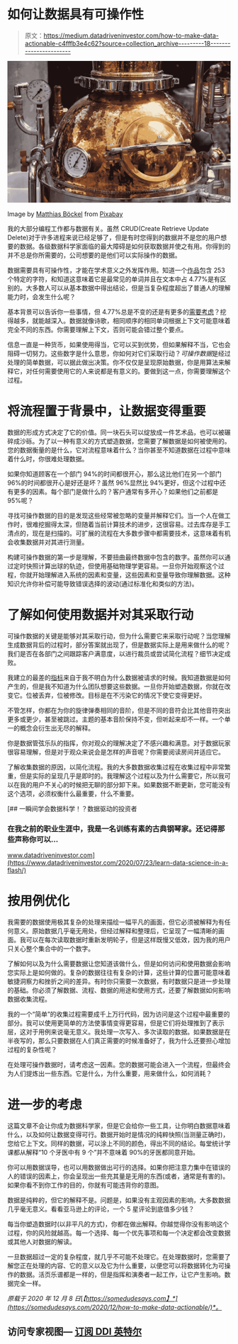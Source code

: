 # 如何让数据具有可操作性

> 原文：<https://medium.datadriveninvestor.com/how-to-make-data-actionable-c4fffb3e4c62?source=collection_archive---------18----------------------->

![](img/e71e2de0b4cecd0b7452436c20dd5e82.png)

Image by [Matthias Böckel](https://pixabay.com/users/matthiasboeckel-3930681/?utm_source=link-attribution&utm_medium=referral&utm_campaign=image&utm_content=4256496) from [Pixabay](https://pixabay.com/?utm_source=link-attribution&utm_medium=referral&utm_campaign=image&utm_content=4256496)

我的大部分编程工作都与数据有关。虽然 CRUD(Create Retrieve Update Delete)对于许多进程来说已经足够了，但是有时您得到的数据并不是您的用户想要的数据。各级数据科学家面临的最大障碍是如何获取数据并使之有用。你得到的并不总是你所需要的，公司想要的是他们可以实际操作的数据。

数据需要具有可操作性，才能在学术意义之外发挥作用。知道一个[作品](https://somedudesays.com/2019/04/frequency-analysis-of-the-daodejing-%E9%81%93%E5%BE%B7%E7%BB%8F/)包含 253 个特定的字符，和知道这意味着它是最常见的单词并且在文本中占 4.77%是有区别的。大多数人可以从基本数据中得出结论，但是当复杂程度超出了普通人的理解能力时，会发生什么呢？

基本背景可以告诉你一些事情，但 4.77%总是不变的还是有更多的[需要考虑](https://somedudesays.com/2020/02/learning-vocabulary-by-frequency/)？挖得越多，就能越深入。数据就像诗歌，相同顺序的相同单词根据上下文可能意味着完全不同的东西。你需要理解上下文，否则可能会错过整个要点。

信息一直是一种货币，如果使用得当，它可以买到优势，但如果解释不当，它也会阻碍一切努力。这些数字是什么意思，你如何对它们采取行动？*可操作数据*是经过处理的简单数据，可以据此做出决策。你不仅仅是呈现原始数据，你是用算法来解释它，对任何需要使用它的人来说都是有意义的。要做到这一点，你需要理解这个过程。

# 将流程置于背景中，让数据变得重要

数据的形成方式决定了它的价值。同一块石头可以绽放成一件艺术品，也可以被碾碎成沙砾。为了以一种有意义的方式塑造数据，您需要了解数据是如何被使用的。您的数据衡量的是什么，它对流程意味着什么？当你甚至不知道数据在过程中意味着什么时，你很难处理数据。

如果你知道顾客在一个部门 94%的时间都很开心，那么这比他们在另一个部门 96%的时间都很开心是好还是坏？虽然 96%显然比 94%更好，但这个过程中还有更多的因素。每个部门是做什么的？客户通常有多开心？如果他们之前都是 95%呢？

寻找可操作数据的目的是发现这些经常被忽略的变量并解释它们。当一个人在做工作时，很难挖掘得太深，但随着当前计算技术的进步，这很容易。过去库存是手工清点的，现在是扫描的。可扩展的流程在大多数步骤中都需要技术，这意味着有机会收集数据并对其进行测量。

构建可操作数据的第一步是理解，不要扭曲最终数据中包含的数字。虽然你可以通过定时快照计算出球的轨迹，但使用基础物理学更容易。一旦你开始观察这个过程，你就开始理解进入系统的因素和变量，这些因素和变量导致你理解数据。这种知识允许你补偿可能导致错误选择的波动(通过标准化和类似的方法)。

# 了解如何使用数据并对其采取行动

可操作数据的关键是能够对其采取行动，但为什么需要它来采取行动呢？当您理解生成数据背后的过程时，部分答案就出现了，但是数据实际上是用来做什么的呢？我们是否在各部门之间跟踪客户满意度，以进行裁员或尝试简化流程？细节决定成败。

我建立的最差的[指标](https://somedudesays.com/2019/12/making-metrics-matter/)来自于我不明白为什么数据被请求的时候。我知道数据是如何产生的，但是我不知道为什么团队想要这些数据。一旦你开始塑造数据，你就在改变它。位被丢弃，位被修改。目标是在不污染它的情况下使它变得更好。

不管怎样，你都在为你的旋律弹奏相同的音阶，但是不同的音符会比其他音符突出更多或更少，甚至被跳过。主题的基本音阶保持不变，但听起来却不一样。一个单一的概念会衍生出无尽的解释。

你是数据管弦乐队的指挥，你对观众的理解决定了不感兴趣和满意。对于数据玩家很容易理解，但是对于观众来说会是怎样的声音呢？你需要阅读房间并适应它。

了解收集数据的原因，以简化流程。我的大多数数据收集过程在收集过程中非常繁重，但是实际的呈现几乎是即时的。我理解这个过程以及为什么需要它，所以我可以在我的用户不关心的时候把无聊的部分卸下来。如果数据不断更新，您可能没有这个选项，必须权衡什么最重要，什么不重要。

[](https://www.datadriveninvestor.com/2020/07/23/learn-data-science-in-a-flash/) [## 一瞬间学会数据科学！？数据驱动的投资者

### 在我之前的职业生涯中，我是一名训练有素的古典钢琴家。还记得那些声称你可以…

www.datadriveninvestor.com](https://www.datadriveninvestor.com/2020/07/23/learn-data-science-in-a-flash/) 

# 按用例优化

我需要的数据使用极其复杂的处理来描绘一幅平凡的画面，但它必须被解释为有任何意义。原始数据几乎毫无用处，但经过解释和整理后，它呈现了一幅清晰的画面。我可以在每次读取数据时重新发明轮子，但是这样既慢又低效，因为我的用户只关心整个集合中的一个数字。

了解如何以及为什么需要数据让您知道该做什么，但是如何访问和使用数据会影响您实际上是如何做的。复杂的数据往往有复杂的计算，这些计算的位置可能意味着敏捷洞察力和挫折之间的差异。有时你只需要一次数据，有时数据只是进一步处理的基础。你必须了解数据、流程、数据的用途和使用方式，还要了解数据如何影响数据收集流程。

我的一个“简单”的收集过程需要成千上万行代码，因为访问是这个过程中最重要的部分。我可以使用更简单的方法使事情变得更容易，但是它们将处理推到了表示层，这对于用例来说毫无意义。我处理一次写入、多次读取的数据。如果数据是在半夜写的，那么只要数据在人们真正需要的时候准备好了，我为什么还要担心增加过程的复杂性呢？

在处理可操作数据时，请考虑这一因素。您的数据可能会进入一个流程，但最终会为人们提炼出一些东西。它是什么，为什么重要，用来做什么，如何消耗？

# 进一步的考虑

这篇文章不会让你成为数据科学家，但是它会给你一些工具，让你明白数据意味着什么，以及如何让数据变得可行。数据开始时是情况的纯粹快照(当测量正确时)，您给它上下文。同样的数据，可以涂上不同的颜色，得出不同的结论。每堂统计学课都从解释“10 个牙医中有 9 个”并不意味着 90%的牙医都同意开始。

你可以用数据误导，也可以用数据做出可行的选择。如果你把注意力集中在错误的人的错误的因素上，你会呈现出一些充其量是无用的东西(或者，通常是有害的)。如果你看不到你工作的目的，你就有可能违背你的意图。

数据是纯粹的，但它的解释不是。问题是，如果没有主观因素的影响，大多数数据几乎毫无意义。看看亚马逊上的评论，一个 5 星评论到底值多少钱？

每当你塑造数据时(以非平凡的方式)，你都在做出解释。你越觉得你没有影响这个过程，你的风险就越高。每一个选择、每一个优先事项和每一个决定都会改变数据或其他人对数据的解读。

一旦数据超过一定的复杂程度，就几乎不可能不处理它。在处理数据时，您需要了解您正在处理的内容、它的意义以及它为什么重要，以便您可以将数据转化为可操作的数据。活页乐谱都是一样的，但是指挥和演奏者一起工作，让它产生影响。数据完全一样。

*原载于 2020 年 12 月 8 日*[*【https://somedudesays.com】*](https://somedudesays.com/2020/12/how-to-make-data-actionable/)*。*

## 访问专家视图— [订阅 DDI 英特尔](https://datadriveninvestor.com/ddi-intel)